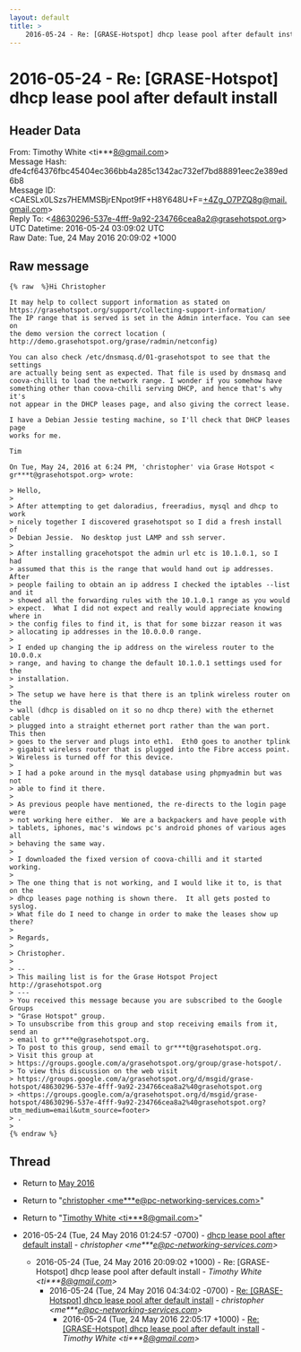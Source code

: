 ```yaml
---
layout: default
title: >
    2016-05-24 - Re: [GRASE-Hotspot] dhcp lease pool after default install
---
```


# 2016-05-24 - Re: [GRASE-Hotspot] dhcp lease pool after default install

## Header Data

From: Timothy White \<ti***8@gmail.com\><br>
Message Hash: dfe4cf64376fbc45404ec366bb4a285c1342ac732ef7bd88891eec2e389ed6b8<br>
Message ID: \<CAESLx0LSzs7HEMMSBjrENpot9fF+H8Y648U+F=+4Zg_O7PZQ8g@mail.gmail.com\><br>
Reply To: \<48630296-537e-4fff-9a92-234766cea8a2@grasehotspot.org\><br>
UTC Datetime: 2016-05-24 03:09:02 UTC<br>
Raw Date: Tue, 24 May 2016 20:09:02 +1000<br>

## Raw message

```
{% raw  %}Hi Christopher

It may help to collect support information as stated on
https://grasehotspot.org/support/collecting-support-information/
The IP range that is served is set in the Admin interface. You can see on
the demo version the correct location (
http://demo.grasehotspot.org/grase/radmin/netconfig)

You can also check /etc/dnsmasq.d/01-grasehotspot to see that the settings
are actually being sent as expected. That file is used by dnsmasq and
coova-chilli to load the network range. I wonder if you somehow have
something other than coova-chilli serving DHCP, and hence that's why it's
not appear in the DHCP leases page, and also giving the correct lease.

I have a Debian Jessie testing machine, so I'll check that DHCP leases page
works for me.

Tim

On Tue, May 24, 2016 at 6:24 PM, 'christopher' via Grase Hotspot <
gr***t@grasehotspot.org> wrote:

> Hello,
>
> After attempting to get daloradius, freeradius, mysql and dhcp to work
> nicely together I discovered grasehotspot so I did a fresh install of
> Debian Jessie.  No desktop just LAMP and ssh server.
>
> After installing gracehotspot the admin url etc is 10.1.0.1, so I had
> assumed that this is the range that would hand out ip addresses.  After
> people failing to obtain an ip address I checked the iptables --list and it
> showed all the forwarding rules with the 10.1.0.1 range as you would
> expect.  What I did not expect and really would appreciate knowing where in
> the config files to find it, is that for some bizzar reason it was
> allocating ip addresses in the 10.0.0.0 range.
>
> I ended up changing the ip address on the wireless router to the 10.0.0.x
> range, and having to change the default 10.1.0.1 settings used for the
> installation.
>
> The setup we have here is that there is an tplink wireless router on the
> wall (dhcp is disabled on it so no dhcp there) with the ethernet cable
> plugged into a straight ethernet port rather than the wan port.  This then
> goes to the server and plugs into eth1.  Eth0 goes to another tplink
> gigabit wireless router that is plugged into the Fibre access point.
> Wireless is turned off for this device.
>
> I had a poke around in the mysql database using phpmyadmin but was not
> able to find it there.
>
> As previous people have mentioned, the re-directs to the login page were
> not working here either.  We are a backpackers and have people with
> tablets, iphones, mac's windows pc's android phones of various ages all
> behaving the same way.
>
> I downloaded the fixed version of coova-chilli and it started working.
>
> The one thing that is not working, and I would like it to, is that on the
> dhcp leases page nothing is shown there.  It all gets posted to syslog.
> What file do I need to change in order to make the leases show up there?
>
> Regards,
>
> Christopher.
>
> --
> This mailing list is for the Grase Hotspot Project http://grasehotspot.org
> ---
> You received this message because you are subscribed to the Google Groups
> "Grase Hotspot" group.
> To unsubscribe from this group and stop receiving emails from it, send an
> email to gr***e@grasehotspot.org.
> To post to this group, send email to gr***t@grasehotspot.org.
> Visit this group at
> https://groups.google.com/a/grasehotspot.org/group/grase-hotspot/.
> To view this discussion on the web visit
> https://groups.google.com/a/grasehotspot.org/d/msgid/grase-hotspot/48630296-537e-4fff-9a92-234766cea8a2%40grasehotspot.org
> <https://groups.google.com/a/grasehotspot.org/d/msgid/grase-hotspot/48630296-537e-4fff-9a92-234766cea8a2%40grasehotspot.org?utm_medium=email&utm_source=footer>
> .
>
{% endraw %}
```

## Thread

+ Return to [May 2016](/archive/2016/05)

+ Return to "[christopher <me***e<span>@</span>pc-networking-services.com>](/authors/me___e_at_pcnetworkingservices_com)"
+ Return to "[Timothy White <ti***8<span>@</span>gmail.com>](/authors/ti___8_at_gmail_com)"

+ 2016-05-24 (Tue, 24 May 2016 01:24:57 -0700) - [dhcp lease pool after default install](/archive/2016/05/a08b44fdd2acac778a0ff473c9e2d8a3cf731186e90f90fcba670dcb37d23db6) - _christopher \<me***e@pc-networking-services.com\>_
  + 2016-05-24 (Tue, 24 May 2016 20:09:02 +1000) - Re: [GRASE-Hotspot] dhcp lease pool after default install - _Timothy White \<ti***8@gmail.com\>_
    + 2016-05-24 (Tue, 24 May 2016 04:34:02 -0700) - [Re: [GRASE-Hotspot] dhcp lease pool after default install](/archive/2016/05/b938d8db3c5268e8d2f69ca8c1ec83149e65d4c3fec1e2234de9fc1fc11921a9) - _christopher \<me***e@pc-networking-services.com\>_
      + 2016-05-24 (Tue, 24 May 2016 22:05:17 +1000) - [Re: [GRASE-Hotspot] dhcp lease pool after default install](/archive/2016/05/5a04131d15afde1988b9abd0d658cf22e4cd90282d992b8632e91e3d256783fd) - _Timothy White \<ti***8@gmail.com\>_

